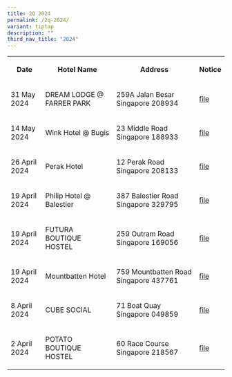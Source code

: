 ```yaml
---
title: 2Q 2024
permalink: /2q-2024/
variant: tiptap
description: ""
third_nav_title: "2024"
---
```

<p></p>
<table style="minWidth: 100px">
<colgroup>
<col>
<col>
<col>
<col>
</colgroup>
<tbody>
<tr>
<th rowspan="1" colspan="1">
<p>Date</p>
</th>
<th rowspan="1" colspan="1">
<p>Hotel Name</p>
</th>
<th rowspan="1" colspan="1">
<p>Address</p>
</th>
<th rowspan="1" colspan="1">
<p>Notice</p>
</th>
</tr>
<tr>
<td rowspan="1" colspan="1">
<p>31 May 2024</p>
</td>
<td rowspan="1" colspan="1">
<p>DREAM LODGE @ FARRER PARK</p>
</td>
<td rowspan="1" colspan="1">
<p>259A Jalan Besar Singapore 208934</p>
</td>
<td rowspan="1" colspan="1">
<p><a href="/files/DREAM_LODGE___FARRER_PARK.pdf" rel="noopener noreferrer nofollow" target="_blank">file</a>
</p>
</td>
</tr>
<tr>
<td rowspan="1" colspan="1">
<p>14 May 2024</p>
</td>
<td rowspan="1" colspan="1">
<p>Wink Hotel @ Bugis</p>
</td>
<td rowspan="1" colspan="1">
<p>23 Middle Road Singapore 188933</p>
</td>
<td rowspan="1" colspan="1">
<p><a href="/files/Wink_Hotel___Bugis.pdf" rel="noopener noreferrer nofollow" target="_blank">file</a>
</p>
</td>
</tr>
<tr>
<td rowspan="1" colspan="1">
<p>26 April 2024</p>
</td>
<td rowspan="1" colspan="1">
<p>Perak Hotel</p>
</td>
<td rowspan="1" colspan="1">
<p>12 Perak Road Singapore 208133</p>
</td>
<td rowspan="1" colspan="1">
<p><a href="/files/Perak_Hotel.pdf" rel="noopener noreferrer nofollow" target="_blank">file</a>
</p>
</td>
</tr>
<tr>
<td rowspan="1" colspan="1">
<p>19 April 2024</p>
</td>
<td rowspan="1" colspan="1">
<p>Philip Hotel @ Balestier</p>
</td>
<td rowspan="1" colspan="1">
<p>387 Balestier Road Singapore 329795</p>
</td>
<td rowspan="1" colspan="1">
<p><a href="/files/Philip_Hotel___Balestier.pdf" rel="noopener noreferrer nofollow" target="_blank">file</a>
</p>
</td>
</tr>
<tr>
<td rowspan="1" colspan="1">
<p>19 April 2024</p>
</td>
<td rowspan="1" colspan="1">
<p>FUTURA BOUTIQUE HOSTEL</p>
</td>
<td rowspan="1" colspan="1">
<p>259 Outram Road Singapore 169056</p>
</td>
<td rowspan="1" colspan="1">
<p><a href="/files/FUTURA_BOUTIQUE_HOSTEL.pdf" rel="noopener noreferrer nofollow" target="_blank">file</a>
</p>
</td>
</tr>
<tr>
<td rowspan="1" colspan="1">
<p>19 April 2024</p>
</td>
<td rowspan="1" colspan="1">
<p>Mountbatten Hotel</p>
</td>
<td rowspan="1" colspan="1">
<p>759 Mountbatten Road Singapore 437761</p>
</td>
<td rowspan="1" colspan="1">
<p><a href="/files/Mountbatten_Hotel.pdf" rel="noopener noreferrer nofollow" target="_blank">file</a>
</p>
</td>
</tr>
<tr>
<td rowspan="1" colspan="1">
<p>8 April 2024</p>
</td>
<td rowspan="1" colspan="1">
<p>CUBE SOCIAL</p>
</td>
<td rowspan="1" colspan="1">
<p>71 Boat Quay Singapore 049859</p>
</td>
<td rowspan="1" colspan="1">
<p><a href="/files/CUBE_SOCIAL.pdf" rel="noopener noreferrer nofollow" target="_blank">file</a>
</p>
</td>
</tr>
<tr>
<td rowspan="1" colspan="1">
<p>2 April 2024</p>
</td>
<td rowspan="1" colspan="1">
<p>POTATO BOUTIQUE HOSTEL</p>
</td>
<td rowspan="1" colspan="1">
<p>60 Race Course Singapore 218567</p>
</td>
<td rowspan="1" colspan="1">
<p><a href="/files/POTATA_BOUTIQUE_HOSTEL.pdf" rel="noopener noreferrer nofollow" target="_blank">file</a>
</p>
</td>
</tr>
</tbody>
</table>
<p></p>